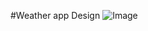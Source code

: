 #Weather app Design
![Image](https://github.com/user-attachments/assets/f73cef1b-0385-486f-9554-a4eb7cb951bf)
